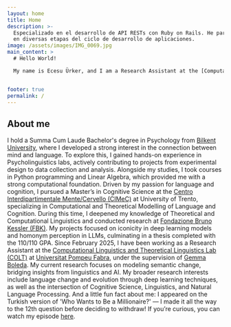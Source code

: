 ```yaml
---
layout: home
title: Home
description: >-
  Especializado en el desarrollo de API RESTs con Ruby on Rails. He participado
  en diversas etapas del ciclo de desarrollo de aplicaciones.
image: /assets/images/IMG_0069.jpg
main_content: >
  # Hello World!

  My name is Ecesu Ürker, and I am a Research Assistant at the [Computational Linguistics and Theoretical Linguistics Lab (COLT)](https://www.upf.edu/web/colt), [Universitat Pompeu Fabra](https://www.upf.edu). My research focuses on language change and evolution, which I study through deep learning and computational modeling.


footer: true
permalink: /
---
```

## About me

  I hold a Summa Cum Laude Bachelor's degree in Psychology from [Bilkent University](https://w3.bilkent.edu.tr/bilkent/), where I developed a strong interest in the connection between mind and language. To explore this, I gained hands-on experience in Psycholinguistics labs, actively contributing to projects from experimental design to data collection and analysis. Alongside my studies, I took courses in Python programming and Linear Algebra, which provided me with a strong computational foundation.
  Driven by my passion for language and cognition, I pursued a Master’s in Cognitive Science at the [Centro Interdipartimentale Mente/Cervello (CIMeC)](https://www.cimec.unitn.it) at University of Trento, specializing in Computational and Theoretical Modelling of Language and Cognition. During this time, I deepened my knowledge of Theoretical and Computational Linguistics and conducted research at [Fondazione Bruno Kessler (FBK)](https://www.fbk.eu/en/). My projects focused on iconicity in deep learning models and homonym perception in LLMs, culminating in a thesis completed with the 110/110 GPA.
  Since February 2025, I have been working as a Research Assistant at the [Computational Linguistics and Theoretical Linguistics Lab (COLT)](https://www.upf.edu/web/colt) at [Universitat Pompeu Fabra](https://www.upf.edu), under the supervision of [Gemma Boleda](https://gboleda.github.io). My current research focuses on modeling semantic change, bridging insights from linguistics and AI.
  My broader research interests include language change and evolution through deep learning techniques, as well as the intersection of Cognitive Science, Linguistics, and Natural Language Processing.
  And a little fun fact about me: I appeared on the Turkish version of 'Who Wants to Be a Millionaire?' — I made it all the way to the 12th question before deciding to withdraw! If you’re curious, you can watch my episode [here](https://youtu.be/RwBxjAr5T2U?si=7lfFELyp7I2UEw2J).

